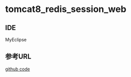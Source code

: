 # tomcat8_redis_session_web

## IDE
MyEclipse
	
## 参考URL
[github code](https://github.com/jcoleman/tomcat-redis-session-manager)
